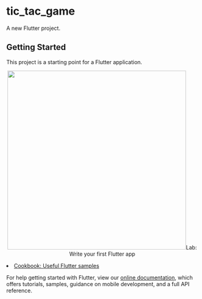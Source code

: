 # tic_tac_game

A new Flutter project.

## Getting Started

This project is a starting point for a Flutter application.

<p align="center">
   <img width ="469" height"300" src="lib/jogo da velha gif.gif>
</p>

A few resources to get you started if this is your first Flutter project:

- [Lab: Write your first Flutter app](https://flutter.dev/docs/get-started/codelab)
- [Cookbook: Useful Flutter samples](https://flutter.dev/docs/cookbook)

For help getting started with Flutter, view our
[online documentation](https://flutter.dev/docs), which offers tutorials,
samples, guidance on mobile development, and a full API reference.
